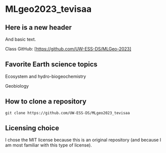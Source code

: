 # MLgeo2023_tevisaa

## Here is a new header

And basic text.

Class GitHub: [https://github.com/UW-ESS-DS/MLGeo-2023]

## Favorite Earth science topics

Ecosystem and hydro-biogeochemistry

Geobiology

## How to clone a repository
```
git clone https://github.com/UW-ESS-DS/MLgeo2023_tevisaa
```
## Licensing choice

I chose the MIT license because this is an original repository (and because I am most familiar with this type of license).
